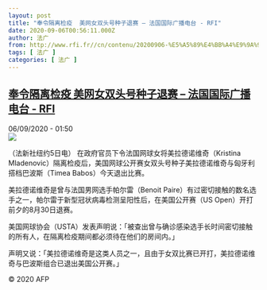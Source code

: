 ```yaml
---
layout: post
title: "奉令隔离检疫  美网女双头号种子退赛 – 法国国际广播电台 - RFI"
date: 2020-09-06T00:56:11.000Z
author: 法广
from: http://www.rfi.fr//cn/contenu/20200906-%E5%A5%89%E4%BB%A4%E9%9A%94%E7%A6%BB%E6%A3%80%E7%96%AB-%E7%BE%8E%E7%BD%91%E5%A5%B3%E5%8F%8C%E5%A4%B4%E5%8F%B7%E7%A7%8D%E5%AD%90%E9%80%80%E8%B5%9B
tags: [ 法广 ]
categories: [ 法广 ]
---
```

<!--1599353771000-->
[奉令隔离检疫  美网女双头号种子退赛 – 法国国际广播电台 - RFI](http://www.rfi.fr//cn/contenu/20200906-%E5%A5%89%E4%BB%A4%E9%9A%94%E7%A6%BB%E6%A3%80%E7%96%AB-%E7%BE%8E%E7%BD%91%E5%A5%B3%E5%8F%8C%E5%A4%B4%E5%8F%B7%E7%A7%8D%E5%AD%90%E9%80%80%E8%B5%9B)
------

<div>
<div>06/09/2020 - 01:50</div><img src="https://s.rfi.fr/media/display/2ced4950-efd4-11ea-8a29-005056bf87d6/w:310/p:16x9/spo0001b.200906075003.jpg"><div class="t-content__body u-clearfix"><p>（法新社纽约5日电）    在政府官员下令法国网球女将美拉德诺维奇（Kristina Mladenovic）隔离检疫后，美国网球公开赛女双头号种子美拉德诺维奇与匈牙利搭档巴波斯（Timea Babos）今天退出比赛。</p><p>    美拉德诺维奇是曾与法国男网选手帕尔雷（Benoit Paire）有过密切接触的数名选手之一，帕尔雷于新型冠状病毒检测呈阳性后，在美国公开赛（US Open）开打前夕的8月30日退赛。</p><p>    美国网球协会（USTA）发表声明说：「被查出曾与确诊感染选手长时间密切接触的所有人，在隔离检疫期间都必须待在他们的房间内。」</p><p>    声明又说：「美拉德诺维奇是这类人员之一，且由于女双比赛已开打，美拉德诺维奇与巴波斯组合已退出美国公开赛。」</p><p class="t-copyright">© 2020 AFP</p>        </div>
</div>
